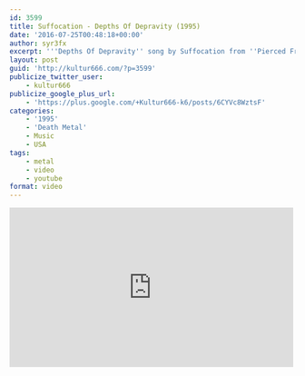 ```yaml
---
id: 3599
title: Suffocation - Depths Of Depravity (1995)
date: '2016-07-25T00:48:18+00:00'
author: syr3fx
excerpt: '''Depths Of Depravity'' song by Suffocation from ''Pierced From Within'' album (1995).'
layout: post
guid: 'http://kultur666.com/?p=3599'
publicize_twitter_user:
    - kultur666
publicize_google_plus_url:
    - 'https://plus.google.com/+Kultur666-k6/posts/6CYVc8WztsF'
categories:
    - '1995'
    - 'Death Metal'
    - Music
    - USA
tags:
    - metal
    - video
    - youtube
format: video
---
```


<iframe allow="accelerometer; autoplay; clipboard-write; encrypted-media; gyroscope; picture-in-picture; web-share" allowfullscreen="" frameborder="0" height="281" loading="lazy" src="https://www.youtube.com/embed/w8raOyF92iQ?feature=oembed" title="Suffocation - Depths of Depravity (HQ)" width="500"></iframe>